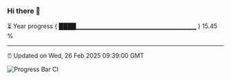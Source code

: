 ### Hi there 👋

⏳ Year progress { ████▁▁▁▁▁▁▁▁▁▁▁▁▁▁▁▁▁▁▁▁▁▁▁▁▁▁ } 15.45 %

---

⏰ Updated on Wed, 26 Feb 2025 09:39:00 GMT

![Progress Bar CI](https://github.com/IshwaranRudhara/GIT-ACTION/workflows/Progress%20Bar%20CI/badge.svg)

